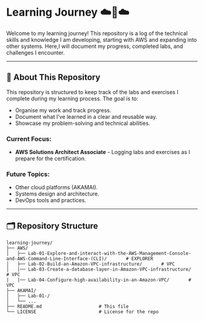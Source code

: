 # Learning Journey ☁️🚀☁️

Welcome to my learning journey! This repository is a log of the technical skills and knowledge I am developing, starting with AWS and expanding into other systems. Here,I will document my progress, completed labs, and challenges I encounter.

---

## 📖 About This Repository

This repository is structured to keep track of the labs and exercises I complete during my learning process. The goal is to:
- Organise my work and track progress.
- Document what I’ve learned in a clear and reusable way.
- Showcase my problem-solving and technical abilities.

### Current Focus:
- **AWS Solutions Architect Associate** - Logging labs and exercises as I prepare for the certification.

### Future Topics:
- Other cloud platforms (AKAMAI).
- Systems design and architecture.
- DevOps tools and practices.

---

## 🗂️ Repository Structure

```plaintext
learning-journey/
├── AWS/
│   ├── Lab-01-Explore-and-interact-with-the-AWS-Management-Console-and-AWS-Command-Line-Interface-(CLI)/       # EXPLORER
│   ├── Lab-02-Build-an-Amazon-VPC-infrastructure/       # VPC
│   |── Lab-03-Create-a-database-layer-in-Amazon-VPC-infrastructure/       # VPC
|   |── Lab-04-Configure-high-availability-in-an-Amazon-VPC/       # VPC
├── AKAMAI/
│   ├── Lab-01-/
│   └── ...
├── README.md                     # This file
└── LICENSE                       # License for the repo
